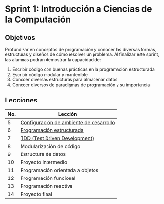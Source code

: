 # Sprint 1: Introducción a Ciencias de la Computación

## Objetivos

Profundizar en conceptos de programación y conocer las diversas formas, estructuras y diseños de cómo resolver un problema. Al finalizar este sprint, las alumnas podrán demostrar la capacidad de:

1. Escribir código con buenas prácticas en la programación estructurada
2. Escribir código modular y mantenible
3. Conocer diversas estructuras para almacenar datos
4. Conocer diversos de paradigmas de programación y su importancia

## Lecciones

No. | Lección
--- | -------
5   | [Configuración de ambiente de desarrollo](./lecciones/05-configuracion-ambiente-desarrollo/README.md)
6   | [Programación estructurada](./lecciones/06-programacion-estructurada/README.md)
7   | [TDD (Test Driven Development)](./lecciones/07-tdd/README.md)
8   | Modularización de código
9   | Estructura de datos
10  | Proyecto intermedio
11  | Programación orientada a objetos
12  | Programación funcional
13  | Programación reactiva
14  | Proyecto final